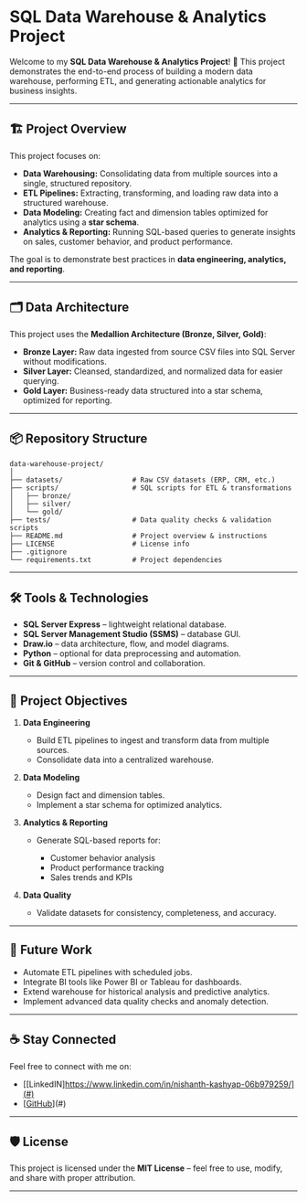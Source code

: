 # SQL Data Warehouse & Analytics Project

Welcome to my **SQL Data Warehouse & Analytics Project**! 🚀
This project demonstrates the end-to-end process of building a modern data warehouse, performing ETL, and generating actionable analytics for business insights.

---

## 🏗️ Project Overview

This project focuses on:

* **Data Warehousing:** Consolidating data from multiple sources into a single, structured repository.
* **ETL Pipelines:** Extracting, transforming, and loading raw data into a structured warehouse.
* **Data Modeling:** Creating fact and dimension tables optimized for analytics using a **star schema**.
* **Analytics & Reporting:** Running SQL-based queries to generate insights on sales, customer behavior, and product performance.

The goal is to demonstrate best practices in **data engineering, analytics, and reporting**.

---

## 🗂️ Data Architecture

This project uses the **Medallion Architecture (Bronze, Silver, Gold)**:

* **Bronze Layer:** Raw data ingested from source CSV files into SQL Server without modifications.
* **Silver Layer:** Cleansed, standardized, and normalized data for easier querying.
* **Gold Layer:** Business-ready data structured into a star schema, optimized for reporting.

---

## 📦 Repository Structure

```
data-warehouse-project/
│
├── datasets/                 # Raw CSV datasets (ERP, CRM, etc.)
├── scripts/                  # SQL scripts for ETL & transformations
│   ├── bronze/
│   ├── silver/
│   └── gold/
├── tests/                    # Data quality checks & validation scripts
├── README.md                 # Project overview & instructions
├── LICENSE                   # License info
├── .gitignore
└── requirements.txt          # Project dependencies
```

---

## 🛠️ Tools & Technologies

* **SQL Server Express** – lightweight relational database.
* **SQL Server Management Studio (SSMS)** – database GUI.
* **Draw.io** – data architecture, flow, and model diagrams.
* **Python** – optional for data preprocessing and automation.
* **Git & GitHub** – version control and collaboration.

---

## 🎯 Project Objectives

1. **Data Engineering**

   * Build ETL pipelines to ingest and transform data from multiple sources.
   * Consolidate data into a centralized warehouse.

2. **Data Modeling**

   * Design fact and dimension tables.
   * Implement a star schema for optimized analytics.

3. **Analytics & Reporting**

   * Generate SQL-based reports for:

     * Customer behavior analysis
     * Product performance tracking
     * Sales trends and KPIs

4. **Data Quality**

   * Validate datasets for consistency, completeness, and accuracy.

---

## 🚀 Future Work

* Automate ETL pipelines with scheduled jobs.
* Integrate BI tools like Power BI or Tableau for dashboards.
* Extend warehouse for historical analysis and predictive analytics.
* Implement advanced data quality checks and anomaly detection.

---

## ☕ Stay Connected

Feel free to connect with me on:

* [[LinkedIN]https://www.linkedin.com/in/nishanth-kashyap-06b979259/](#)
* [[GitHub](https://github.com/nishu-2004/)](#)

---

## 🛡️ License

This project is licensed under the **MIT License** – feel free to use, modify, and share with proper attribution.

---
